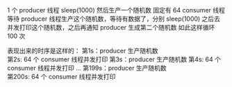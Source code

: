 1 个 producer 线程 sleep(1000) 然后生产一个随机数
固定有 64 consumer 线程等待 producer 线程生产这个随机数，等待有数据了，分别 sleep(1000) 之后去并发打印这个随机数，之后再通知 producer 生成第二个随机数
如此这样循环 100 次

表现出来的时序是这样的：
第1s：producer 生产随机数  
第2s: 64 个 consumer 线程并发打印
第3s：producer 生产随机数 
第4s: 64 个 consumer 线程并发打印
...
第199s：producer 生产随机数  
第200s: 64 个 consumer 线程并发打印